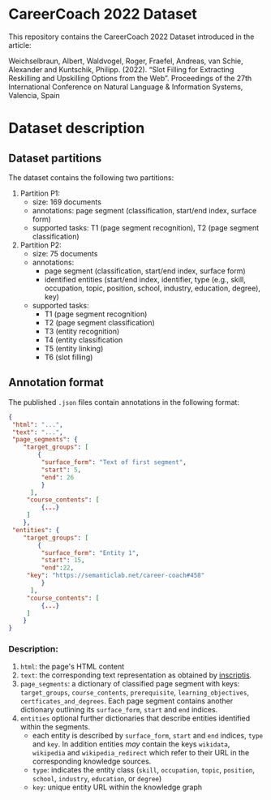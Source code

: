 # CareerCoach 2022 Dataset

This repository contains the CareerCoach 2022 Dataset introduced in the article:

Weichselbraun, Albert, Waldvogel, Roger, Fraefel, Andreas, van Schie, Alexander and Kuntschik, Philipp. (2022). “Slot Filling for Extracting Reskilling and Upskilling Options from the Web”. Proceedings of the 27th International Conference on Natural Language & Information Systems, Valencia, Spain

# Dataset description

## Dataset partitions
The dataset contains the following two partitions:

1. Partition P1: 
   - size: 169 documents
   - annotations: page segment (classification, start/end index, surface form)
   - supported tasks: T1 (page segment recognition), T2 (page segment classification)
2. Partition P2:
   - size: 75 documents
   - annotations:
     - page segment (classification, start/end index, surface form)
     - identified entities (start/end index, identifier, type (e.g., skill, occupation, topic, position, school, industry, education, degree), key)
   - supported tasks:
     - T1 (page segment recognition)
     - T2 (page segment classification)
     - T3 (entity recognition)
     - T4 (entity classification
     - T5 (entity linking)
     - T6 (slot filling)

## Annotation format

The published `.json` files contain annotations in the following format:

```json
{
 "html": "...",
 "text": "...",  
 "page_segments": {
    "target_groups": [
        {
         "surface_form": "Text of first segment",
         "start": 5,
         "end": 26 
         }
      ],
     "course_contents": [
         {...}
     ]
    },
 "entities": {
    "target_groups": [
        {
         "surface_form": "Entity 1",
         "start": 15,
         "end":22,
	 "key": "https://semanticlab.net/career-coach#458"
         }
      ],
     "course_contents": [
         {...}
     ]
    }
}
```

### Description:

1. `html`: the page's HTML content
2. `text`: the corresponding text representation as obtained by [inscriptis](https://github.com/weblyzard/inscriptis).
3. `page_segments`: a dictionary of classified page segment with keys: `target_groups`, `course_contents`, `prerequisite`, `learning_objectives`, `certficates_and_degrees`. Each page segment contains another dictionary outlining its `surface_form`, `start` and `end` indices.
5. `entities` optional further dictionaries that describe entities identified within the segments.
   - each entity is described by `surface_form`, `start` and `end` indices, `type` and `key`. In addition entities _may_ contain the keys `wikidata`, `wikipedia` and `wikipedia_redirect` which refer to their URL in the corresponding knowledge sources.
   - `type`: indicates the entity class (`skill`, `occupation`, `topic`, `position`, `school`, `industry`, `education`, or `degree`)
   - `key`: unique entity URL within the knowledge graph
